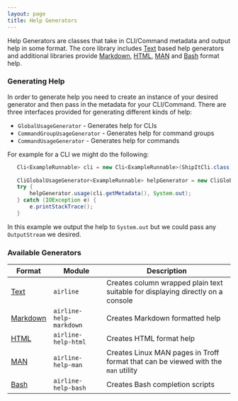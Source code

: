 ```yaml
---
layout: page
title: Help Generators
---
```


Help Generators are classes that take in CLI/Command metadata and output help in some format.  The core library includes [Text](text.html) based help generators and additional libraries provide [Markdown](markdown.html), [HTML](html.html), [MAN](man.html) and [Bash](bash.html) format help.

### Generating Help

In order to generate help you need to create an instance of your desired generator and then pass in the metadata for your CLI/Command.  There are three interfaces provided for generating different kinds of help:

- `GlobalUsageGenerator` - Generates help for CLIs
- `CommandGroupUsageGenerator` - Generates help for command groups
- `CommandUsageGenerator` - Generates help for commands

 For example for a CLI we might do the following:

```java
   Cli<ExampleRunnable> cli = new Cli<ExampleRunnable>(ShipItCli.class);
        
   CliGlobalUsageGenerator<ExampleRunnable> helpGenerator = new CliGlobalUsageGenerator<>();
   try {
       helpGenerator.usage(cli.getMetadata(), System.out);
   } catch (IOException e) {
       e.printStackTrace();
   }
```

In this example we output the help to `System.out` but we could pass any `OutputStream` we desired.

### Available Generators

| Format | Module | Description |
| ---------- | --------- | -------------- |
| [Text](text.html) | `airline` | Creates column wrapped plain text suitable for displaying directly on a console |
| [Markdown](markdown.html) | `airline-help-markdown` | Creates Markdown formatted help |
| [HTML](html.html) | `airline-help-html` | Creates HTML format help |
| [MAN](man.html) | `airline-help-man` | Creates Linux MAN pages in Troff format that can be viewed with the `man` utility |
| [Bash](bash.html) | `airline-help-bash` | Creates Bash completion scripts |